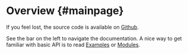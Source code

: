 Overview {#mainpage}
========

If you feel lost, the source code is available on [Github](https://www.github.com/fahlerile/srp).

See the bar on the left to navigate the documentation. A nice way to get familiar with basic API is to read <a href="examples.html">Examples</a> or <a href="modules.html">Modules</a>.

